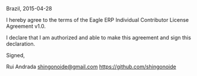 Brazil, 2015-04-28

I hereby agree to the terms of the Eagle ERP Individual Contributor License
Agreement v1.0.

I declare that I am authorized and able to make this agreement and sign this
declaration.

Signed,

Rui Andrada shingonoide@gmail.com https://github.com/shingonoide
